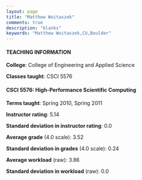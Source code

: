 ```yaml
---
layout: page
title: "Matthew Woitaszek" 
comments: true
description: "blanks"
keywords: "Matthew Woitaszek,CU,Boulder"
---
```

<head>
<script src="https://ajax.googleapis.com/ajax/libs/jquery/2.1.3/jquery.min.js"></script>
<script src="https://dl.dropboxusercontent.com/s/pc42nxpaw1ea4o9/highcharts.js?dl=0"></script>
<!-- <script src="../assets/js/highcharts.js"></script> -->
<style type="text/css">@font-face {
	font-family: "Bebas Neue";
	src: url(https://www.filehosting.org/file/details/544349/BebasNeue Regular.otf) format("opentype");
	}
	h1.Bebas { 
		font-family: "Bebas Neue", Verdana, Tahoma;
	}
</style>
</head>
	   
#### TEACHING INFORMATION

**College**: College of Engineering and Applied Science

**Classes taught**: CSCI 5576

#### CSCI 5576: High-Performance Scientific Computing

**Terms taught**: Spring 2010, Spring 2011

**Instructor rating**: 5.14

**Standard deviation in instructor rating**: 0.0

**Average grade** (4.0 scale): 3.52

**Standard deviation in grades** (4.0 scale): 0.24

**Average workload** (raw): 3.86

**Standard deviation in workload** (raw): 0.0

